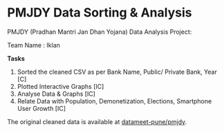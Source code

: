 # PMJDY Data Sorting & Analysis

PMJDY (Pradhan Mantri Jan Dhan Yojana) Data Analysis Project:

Team Name : Iklan

**Tasks**
1. Sorted the cleaned CSV as per Bank Name, Public/ Private Bank, Year [C]
2. Plotted Interactive Graphs [IC]
3. Analyse Data & Graphs [IC]
4. Relate Data with Population, Demonetization, Elections, Smartphone User Growth [IC]


The original cleaned data is available at [datameet-pune/pmjdy](https://github.com/datameet-pune/pmjdy).
